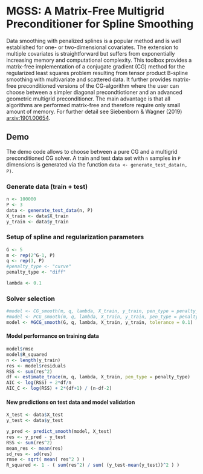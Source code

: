 # MGSS: A Matrix-Free Multigrid Preconditioner for Spline Smoothing
Data smoothing with penalized splines is a popular method and is well established for one- or two-dimensional covariates. The extension to multiple covariates is straightforward but suffers from exponentially increasing memory and computational complexity. This toolbox provides a matrix-free implementation of a conjugate gradient (CG) method for the regularized least squares problem resulting from tensor product B-spline smoothing with multivariate and scattered data. It further provides matrix-free preconditioned versions of the CG-algorithm where the user can choose between a simpler diagonal precondtiotioner and an advanced geometric multigrid preconditioner. The main advantage is that all algorithms are performed matrix-free and therefore require only small amount of memory. For further detail see Siebenborn & Wagner (2019) <arxiv:1901.00654>.

## Demo
The demo code allows to choose between a pure CG and a multigrid preconditioned CG solver.
A train and test data set with `n` samples in `P` dimensions is generated via the function `data <- generate_test_data(n, P)`.

### Generate data (train + test)

```R
n <- 100000
P <- 3
data <- generate_test_data(n, P)
X_train <- data$X_train
y_train <- data$y_train
```
### Setup of spline and regularization parameters

```R
G <- 5
m <- rep(2^G-1, P)
q <- rep(3, P)
#penalty_type <- "curve"
penalty_type <- "diff"

lambda <- 0.1
```
### Solver selection

```R
#model <- CG_smooth(m, q, lambda, X_train, y_train, pen_type = penalty_type, tolerance = 0.1)
#model <- PCG_smooth(m, q, lambda, X_train, y_train, pen_type = penalty_type)
model <- MGCG_smooth(G, q, lambda, X_train, y_train, tolerance = 0.1)
```

#### Model performance on training data

```R
model$rmse
model$R_squared
n <- length(y_train)
res <- model$residuals
RSS <- sum(res^2)
df <- estimate_trace(m, q, lambda, X_train, pen_type = penalty_type)
AIC <- log(RSS) + 2*df/n
AIC_C <- log(RSS) + 2*(df+1) / (n-df-2)
```

#### New predictions on test data and model validation
```R
X_test <- data$X_test
y_test <- data$y_test

y_pred <- predict_smooth(model, X_test)
res <- y_pred - y_test
RSS <- sum(res^2)
mean_res <- mean(res)
sd_res <- sd(res)
rmse <- sqrt( mean( res^2 ) )
R_squared <- 1 - ( sum(res^2) / sum( (y_test-mean(y_test))^2 ) )
```
